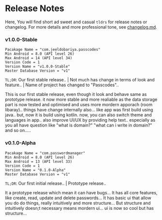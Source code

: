 # Release Notes

Here, You will find short ad sweet and casual `tldrs` for release notes or changelog.
For more details and more professional tone, see [changelog.md](/changelog.md).

### v1.0.0-Stable

```
Pacakage Name = "com.jeeldobariya.passcodes"
Min Android = 8.0 (API level 26)
Max Android = 14 (API level 34)
Version Code = 1
Version Name = "v1.0.0-Stable"
Master Database Version = "v1"
```

`TL;DR`: Our first stable release.. | Not much has change in terms of look and feature.. | Name of project has changed to "Passcodes"..

This is our first stable release, even though it look and behave same as prototype release.
it now more stable and more realiable as the data storage part is now tested and optimised and uses more mordern apporach (room libaray)..
things have change internally also... like app was first build using java.. but, now it is build using kotlin.
now, you can also switch theme and languages in app..
also improve UI/UX by providing help text.. especially as you all have question like "what is domain?" "what can i write in domain?" and so on.....

### v0.1.0-Alpha

```
Pacakage Name = "com.passwordmanager"
Min Android = 8.0 (API level 26)
Max Android = 13 (API level 33)
Version Code = 1
Version Name = "0.1.0-Alpha"
Master Database Version = "v1"
```

`TL;DR`: Our first initial release.. | Prototype release..

It a prototype release which mean it can have bugs...
It has all core features, like create, read, update and delete passwords...
It has basic ui that allow you do do things, really intuitively and more structure...
But structure and intuitively doesn;t necessary means mordern ui... ui is now so cool but has structure...
